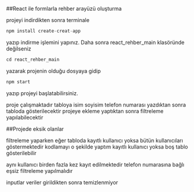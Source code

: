 ##React ile formlarla rehber arayüzü oluşturma

projeyi indirdikten sonra terminale
```javascript
npm install create-creat-app
```
yazıp indirme işlemini yapınız. Daha sonra react_rehber_main klasöründe değilseniz 
```javascript
cd react_rehber_main
```
yazarak projenin olduğu dosyaya gidip 
```javascript
npm start
```
yazıp projeyi başlatabilirsiniz.

proje çalışmaktadır tabloya isim soyisim telefon numarası yazdıktan sonra tabloda gösterilecektir 
projeye ekleme yaptıktan sonra filtreleme yapılabilecektir

##Projede eksik olanlar

filtreleme yaparken eğer tabloda kayıtlı kullanıcı yoksa bütün kullanıcıları göstermektedir kodlamayı o şekilde yaptım kayıtlı kullanıcı yoksa boş tablo gösterilebilir

aynı kullanıcı birden fazla kez kayıt edilmektedir telefon numarasına bağlı eşsiz filtreleme yapılmalıdır

inputlar veriler girildikten sonra temizlenmiyor
